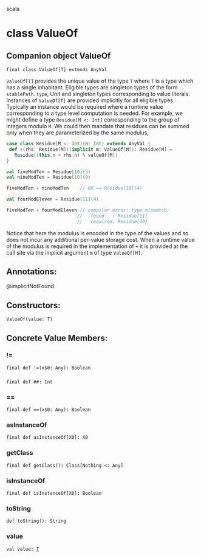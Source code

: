scala
# class ValueOf

## Companion object ValueOf

<pre><code class="language-scala" >final class ValueOf[T] extends AnyVal</pre></code>
`ValueOf[T]` provides the unique value of the type `T` where `T` is a type which has a
single inhabitant. Eligible types are singleton types of the form `stablePath.type`,
Unit and singleton types corresponding to value literals.
Instances of `ValueOf[T]` are provided implicitly for all eligible types. Typically
an instance would be required where a runtime value corresponding to a type level
computation is needed.
For example, we might define a type `Residue[M <: Int]` corresponding to the group of
integers modulo `M`. We could then mandate that residues can be summed only when they
are parameterized by the same modulus,
```scala
case class Residue[M <: Int](n: Int) extends AnyVal {
 def +(rhs: Residue[M])(implicit m: ValueOf[M]): Residue[M] =
   Residue((this.n + rhs.n) % valueOf[M])
}

val fiveModTen = Residue[10](5)
val nineModTen = Residue[10](9)

fiveModTen + nineModTen    // OK == Residue[10](4)

val fourModEleven = Residue[11](4)

fiveModTen + fourModEleven // compiler error: type mismatch;
                          //   found   : Residue[11]
                          //   required: Residue[10]
```
Notice that here the modulus is encoded in the type of the values and so does not
incur any additional per-value storage cost. When a runtime value of the modulus
is required in the implementation of `+` it is provided at the call site via the
implicit argument `m` of type `ValueOf[M]`.

## Annotations:
@implicitNotFound 
## Constructors:
<pre><code class="language-scala" >ValueOf(value: T)</pre></code>

## Concrete Value Members:
### !=
<pre><code class="language-scala" >final def !=(x$0: Any): Boolean</pre></code>

### ##
<pre><code class="language-scala" >final def ##: Int</pre></code>

### ==
<pre><code class="language-scala" >final def ==(x$0: Any): Boolean</pre></code>

### asInstanceOf
<pre><code class="language-scala" >final def asInstanceOf[X0]: X0</pre></code>

### getClass
<pre><code class="language-scala" >final def getClass(): Class[Nothing <: Any]</pre></code>

### isInstanceOf
<pre><code class="language-scala" >final def isInstanceOf[X0]: Boolean</pre></code>

### toString
<pre><code class="language-scala" >def toString(): String</pre></code>

### value
<pre><code class="language-scala" >val value: <a href="./ValueOf.md#T">T</a></pre></code>

